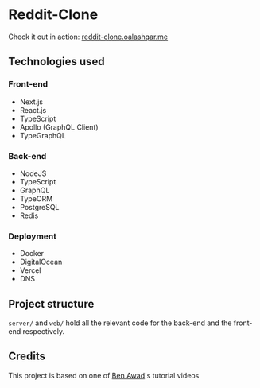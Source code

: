 # Reddit-Clone

Check it out in action: [reddit-clone.oalashqar.me](https://reddit-clone.oalashqar.me)

## Technologies used

### Front-end

- Next.js
- React.js
- TypeScript
- Apollo (GraphQL Client)
- TypeGraphQL

### Back-end

- NodeJS
- TypeScript
- GraphQL
- TypeORM
- PostgreSQL
- Redis

### Deployment

- Docker
- DigitalOcean
- Vercel
- DNS

## Project structure

`server/` and `web/` hold all the relevant code for the back-end and the front-end respectively.

## Credits

This project is based on one of [Ben Awad](https://www.linkedin.com/in/benawad/)'s tutorial videos
